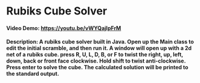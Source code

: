 # Rubiks Cube Solver
#### Video Demo:  https://youtu.be/vWYQajlpFrM
#### Description: A rubiks cube solver built in Java. Open up the Main class to edit the initial scramble, and then run it. A window will open up with a 2d net of a rubiks cube. press R, U, L, D, B, or F to twist the right, up, left, down, back or front face clockwise. Hold shift to twist anti-clockwise. Press enter to solve the cube. The calculated solution will be printed to the standard output.
